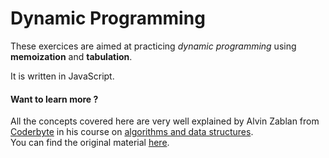 # Dynamic Programming

These exercices are aimed at practicing _dynamic programming_ using **memoization** and **tabulation**.

It is written in JavaScript.

#### Want to learn more ?

All the concepts covered here are very well explained by Alvin Zablan from [Coderbyte](https://coderbyte.com/) in his course on [algorithms and data structures](https://coderbyte.com/starter-course/algorithms-and-data-structures).  
You can find the original material [here](https://www.youtube.com/watch?v=oBt53YbR9Kk).
